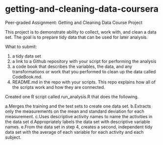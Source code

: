 # getting-and-cleaning-data-coursera
Peer-graded Assignment: Getting and Cleaning Data Course Project

This project is to demonstrate ability to collect, work with, and clean a data set. 
The goal is to prepare tidy data that can be used for later analysis. 

What to submit: 
1) a tidy data set 
2) a link to a Github repository with your script for performing the analysis
3) a code book that describes the variables, the data, and any transformations or work that you performed to clean up the data called CodeBook.md. 
4) README.md in the repo with your scripts. This repo explains how all of the scripts work and how they are connected.

Created one R script called run_analysis.R that does the following.

a.Merges the training and the test sets to create one data set.
b.Extracts only the measurements on the mean and standard deviation for each measurement.
c.Uses descriptive activity names to name the activities in the data set
d.Appropriately labels the data set with descriptive variable names.
e.From the data set in step 4, creates a second, independent tidy data set with the average of each variable for each activity and each subject.
